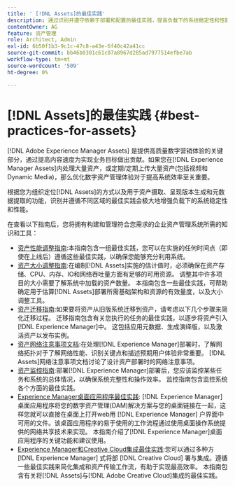 ```yaml
---
title: ' [!DNL Assets]的最佳实践'
description: 通过识别并遵守依赖于部署和配置的最佳实践，提高负载下的系统稳定性和性能。
contentOwner: AG
feature: 资产管理
role: Architect, Admin
exl-id: 6b50f1b3-9c1c-47c8-a43e-6f40c42a41cc
source-git-commit: bb46b0301c61c07a8967d285ad7977514efbe7ab
workflow-type: tm+mt
source-wordcount: '509'
ht-degree: 0%

---
```


# [!DNL Assets]的最佳实践 {#best-practices-for-assets}

[!DNL Adobe Experience Manager Assets] 是提供高质量数字营销体验的关键部分，通过提高内容速度为实现业务目标做出贡献。如果您在[!DNL Experience Manager Assets]内处理大量资产，或定期/定期上传大量资产(包括视频和Dynamic Media)，那么优化数字资产管理体验对于提高系统效率至关重要。

根据您为组织定位[!DNL Assets]的方式以及用于资产摄取、呈现版本生成和元数据提取的功能，识别并遵循不同区域的最佳实践会极大地增强负载下的系统稳定性和性能。

在查看以下指南后，您将拥有构建和管理符合您需求的企业资产管理系统所需的知识和工具：

* [资产性能调整指南](/help/assets/performance-tuning-guidelines.md):本指南包含一组最佳实践，您可以在实施的任何时间点（即使在上线后）遵循这些最佳实践，以确保您能够充分利用系统。
* [资产大小调整指南](/help/assets/assets-sizing-guide.md):在编制[!DNL Assets]实施的估计值时，必须确保在资产存储、CPU、内存、IO和网络吞吐量方面有足够的可用资源。 调整其中许多项目的大小需要了解系统中加载的资产数量。 本指南包含一些最佳实践，可帮助确定用于估算[!DNL Assets]部署所需基础架构和资源的有效量度，以及大小调整工具。
* [资产迁移指南](/help/assets/assets-migration-guide.md):如果要将资产从旧版系统迁移到资产，请考虑以下几个步骤来简化迁移过程。 迁移指南包含有关您执行的任务的最佳实践，以逐步将资产引入[!DNL Experience Manager]中。 这包括应用元数据、生成演绎版，以及激活资产以发布实例。
* [资产网络注意事项文档](/help/assets/assets-network-considerations.md):在处理[!DNL Experience Manager]部署时，了解网络拓扑对于了解网络性能、识别关键点和描述预期用户体验非常重要。 [!DNL Assets]网络注意事项文档讨论了设计资产部署时的网络注意事项。
* [资产监控指南](/help/assets/assets-monitoring-best-practices.md):部署[!DNL Experience Manager]部署后，您应该监控某些任务和系统的总体情况，以确保系统完整性和操作效率。 监控指南包含监控系统各个方面的最佳实践。
* [Experience Manager桌面应用程序最佳实践](https://experienceleague.adobe.com/docs/experience-manager-desktop-app/using/introduction.html): [!DNL Experience Manager] 桌面应用程序将您的数字资产管理(DAM)解决方案与您的桌面链接在一起，这样您就可以直接在桌面上打开web用 [!DNL Experience Manager] 户界面中可用的文件。该桌面应用程序的易于使用的工作流程通过使用桌面操作系统提供的网络共享技术来实现。 本指南介绍了[!DNL Experience Manager]桌面应用程序的关键功能和建议使用。
* [Experience Manager和Creative Cloud集成最佳实践](/help/assets/aem-cc-integration-best-practices.md):您可以通过多种方 [!DNL Experience Manager] 式将部 [!DNL Creative Cloud] 署与集成。遵循一些最佳实践来简化集成和资产传输工作流，有助于实现最高效率。 本指南包含有关将[!DNL Assets]与[!DNL Adobe Creative Cloud]集成的最佳实践。
